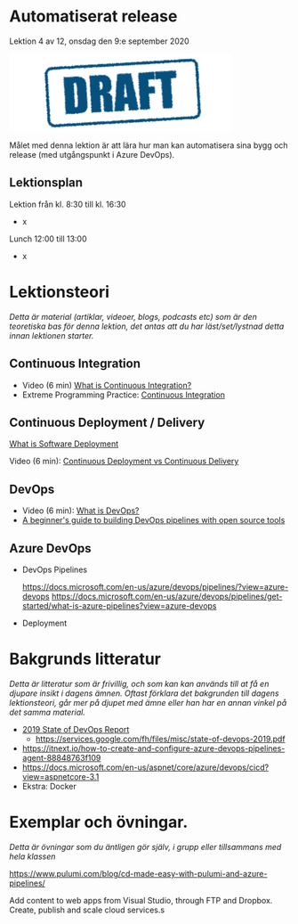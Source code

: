 # Automatiserat release

Lektion 4 av 12, onsdag den 9:e september 2020

![Draft](/assets/images/draft.png)

Målet med denna lektion är att lära hur man kan automatisera sina bygg och release (med utgångspunkt i Azure DevOps). 

## Lektionsplan
Lektion från kl. 8:30 till kl. 16:30

* x

Lunch 12:00 till 13:00

* x

# Lektionsteori
*Detta är material (artiklar, videoer, blogs, podcasts etc) som är den teoretiska bas för denna lektion, det antas att du har läst/set/lystnad detta innan lektionen starter.*

## Continuous Integration

* Video (6 min) [What is Continuous Integration?](https://www.youtube.com/watch?v=1er2cjUq1UI)
* Extreme Programming Practice: [Continuous Integration](https://explainagile.com/agile/xp-extreme-programming/practices/continuous-integration/)

## Continuous Deployment / Delivery

[What is Software Deployment](https://www.goodfirms.co/glossary/software-deployment/)

Video (6 min): [Continuous Deployment vs Continuous Delivery](https://www.youtube.com/watch?v=LNLKZ4Rvk8w)

## DevOps

* Video (6 min): [What is DevOps?](https://www.youtube.com/watch?v=UbtB4sMaaNM)
* [A beginner's guide to building DevOps pipelines with open source tools](https://opensource.com/article/19/4/devops-pipeline)

## Azure DevOps

* DevOps Pipelines
  
  https://docs.microsoft.com/en-us/azure/devops/pipelines/?view=azure-devops
  https://docs.microsoft.com/en-us/azure/devops/pipelines/get-started/what-is-azure-pipelines?view=azure-devops
  
* Deployment
  

# Bakgrunds litteratur

*Detta är litteratur som är frivillig, och som kan kan används till at få en djupare insikt i dagens ämnen. Oftast förklara det bakgrunden till dagens lektionsteori, går mer på djupet med ämne eller han har en annan vinkel på det samma material.*

* [2019 State of DevOps Report](https://puppet.com/resources/report/state-of-devops-report/)
  * https://services.google.com/fh/files/misc/state-of-devops-2019.pdf
* https://itnext.io/how-to-create-and-configure-azure-devops-pipelines-agent-88848763f109
* https://docs.microsoft.com/en-us/aspnet/core/azure/devops/cicd?view=aspnetcore-3.1
* Ekstra: Docker

# Exemplar och övningar. 

*Detta är övningar som du äntligen gör själv, i grupp eller tillsammans med hela klassen*

https://www.pulumi.com/blog/cd-made-easy-with-pulumi-and-azure-pipelines/

Add content to web apps from Visual Studio, through FTP and Dropbox.
Create, publish and scale cloud services.s